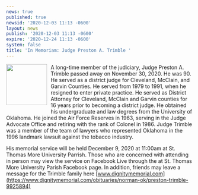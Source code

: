 ```yaml
---
news: true
published: true
newsid: '2020-12-03 11:13 -0600'
layout: news
publish: '2020-12-03 11:13 -0600'
expire: '2020-12-24 11:13 -0600'
system: false
title: 'In Memoriam: Judge Preston A. Trimble '
---
```

<img style="width: 110px; float: left; margin: 0 10px 10px 0;" src="https://dux7id0k7hacn.cloudfront.net/as/assets-mem-com/cmi/4/9/8/5/9925894/20201203_110230924_0_orig.jpg/-/preston-trimble-norman-ok-obituary.jpg?maxheight=650" />A long-time member of the judiciary, Judge Preston A. Trimble passed away on November 30, 2020. He was 90. He served as a district judge for Cleveland, McClain, and Garvin Counties. He served from 1979 to 1991, when he resigned to enter private practice. He served as District Attorney for Cleveland, McClain and Garvin counties for 16 years prior to becoming a district judge. He obtained his undergraduate and law degrees from the University of Oklahoma. He joined the Air Force Reserves in 1963, serving in the Judge Advocate Office and retiring with the rank of Colonel in 1986. Judge Trimble was a member of the team of lawyers who represented Oklahoma in the 1996 landmark lawsuit against the tobacco industry.

His memorial service will be held December 9, 2020 at 11:00am at St. Thomas More University Parrish. Those who are concerned with attending in person may view the service on Facebook Live through the at St. Thomas More University Parish Facebook page. In addition, friends may leave a message for the Trimble family here [www.dignitymemorial.com](https://www.dignitymemorial.com/obituaries/norman-ok/preston-trimble-9925894)
